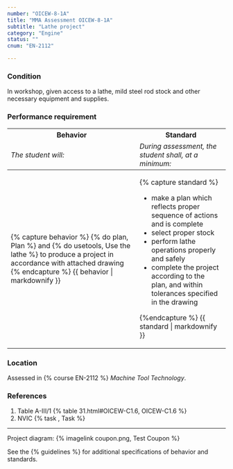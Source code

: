 ```yaml
---
number: "OICEW-8-1A"
title: "MMA Assessment OICEW-8-1A"
subtitle: "Lathe project"
category: "Engine"
status: ""
cnum: "EN-2112"

---
```

### Condition

In workshop, given access to a lathe, mild steel rod stock and other necessary equipment and supplies.

### Performance requirement 

<table width='100%' class='Guidelines'>
 <thead>
 <tr>
     <th class='thirty'>Behavior</th>
     <th class='seventy'>Standard</th>
 </tr>
 <tr>
     <td><em>The student will:</em></td>
     <td><em>During assessment, the student shall, at a minimum:</em></td>
 </tr>
 </thead>
 <tbody>
 

<tr><td>

{% capture behavior %}
{% do plan, Plan %} and {% do usetools, Use the lathe %} to produce a project in accordance with attached drawing
{% endcapture %}
{{ behavior | markdownify }}

</td><td>

{% capture standard %}
* make a plan which reflects proper sequence of actions and is complete
* select proper stock
* perform lathe operations properly and safely
* complete the project according to the plan, and within tolerances specified in the drawing

{%endcapture %}
{{ standard | markdownify }}

</td></tr>



 </tbody>
 </table>

### Location

Assessed in  {% course  EN-2112 %}  *Machine Tool Technology*.

### References

1.  Table A-III/1 {% table 31.html#OICEW-C1.6, OICEW-C1.6 %}
1.  NVIC  {% task , Task %}

***



Project diagram: {%  imagelink coupon.png, Test Coupon %}

See the {% guidelines %} for additional specifications of behavior and standards.